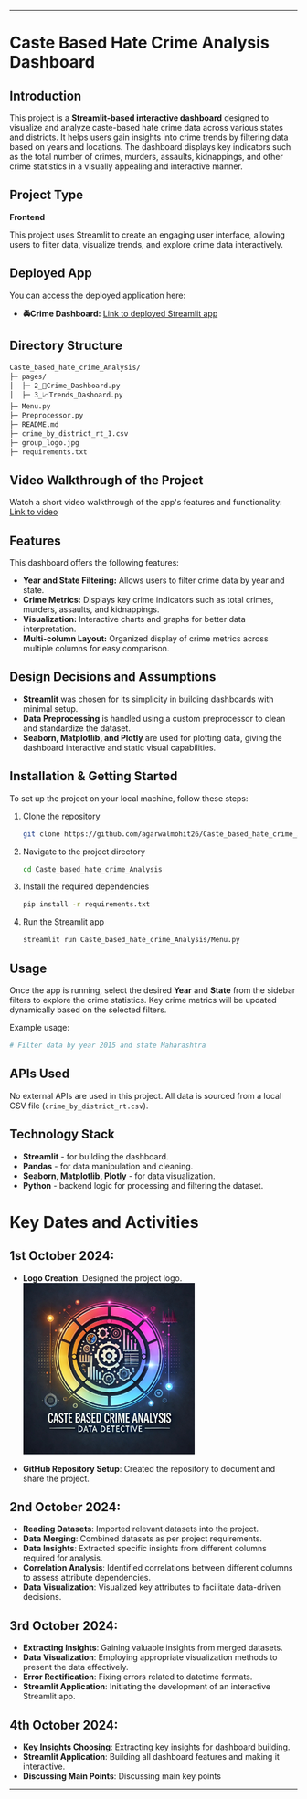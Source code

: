 

---

# Caste Based Hate Crime Analysis Dashboard

## Introduction
This project is a **Streamlit-based interactive dashboard** designed to visualize and analyze caste-based hate crime data across various states and districts. It helps users gain insights into crime trends by filtering data based on years and locations. The dashboard displays key indicators such as the total number of crimes, murders, assaults, kidnappings, and other crime statistics in a visually appealing and interactive manner.

## Project Type
**Frontend**

This project uses Streamlit to create an engaging user interface, allowing users to filter data, visualize trends, and explore crime data interactively.

## Deployed App
You can access the deployed application here:
- **🚔Crime Dashboard:** [Link to deployed Streamlit app](https://data-detectives.streamlit.app/)

## Directory Structure
```
Caste_based_hate_crime_Analysis/
├─ pages/
│  ├─ 2_🚓Crime_Dashboard.py
│  ├─ 3_📈Trends_Dashoard.py
├─ Menu.py
├─ Preprocessor.py
├─ README.md
├─ crime_by_district_rt_1.csv
├─ group_logo.jpg
├─ requirements.txt
```

## Video Walkthrough of the Project
Watch a short video walkthrough of the app's features and functionality:
[Link to video]()

## Features
This dashboard offers the following features:
- **Year and State Filtering:** Allows users to filter crime data by year and state.
- **Crime Metrics:** Displays key crime indicators such as total crimes, murders, assaults, and kidnappings.
- **Visualization:** Interactive charts and graphs for better data interpretation.
- **Multi-column Layout:** Organized display of crime metrics across multiple columns for easy comparison.
  
## Design Decisions and Assumptions
- **Streamlit** was chosen for its simplicity in building dashboards with minimal setup.
- **Data Preprocessing** is handled using a custom preprocessor to clean and standardize the dataset.
- **Seaborn, Matplotlib, and Plotly** are used for plotting data, giving the dashboard interactive and static visual capabilities.

## Installation & Getting Started
To set up the project on your local machine, follow these steps:

1. Clone the repository
    ```bash
    git clone https://github.com/agarwalmohit26/Caste_based_hate_crime_Analysis.git
    ```
2. Navigate to the project directory
    ```bash
    cd Caste_based_hate_crime_Analysis
    ```
3. Install the required dependencies
    ```bash
    pip install -r requirements.txt
    ```
4. Run the Streamlit app
    ```bash
    streamlit run Caste_based_hate_crime_Analysis/Menu.py
    ```

## Usage
Once the app is running, select the desired **Year** and **State** from the sidebar filters to explore the crime statistics. Key crime metrics will be updated dynamically based on the selected filters. 

Example usage:
```bash
# Filter data by year 2015 and state Maharashtra
```

## APIs Used
No external APIs are used in this project. All data is sourced from a local CSV file (`crime_by_district_rt.csv`).

## Technology Stack
- **Streamlit** - for building the dashboard.
- **Pandas** - for data manipulation and cleaning.
- **Seaborn, Matplotlib, Plotly** - for data visualization.
- **Python** - backend logic for processing and filtering the dataset.

# Key Dates and Activities

## 1st October 2024:
- **Logo Creation**: Designed the project logo.
    <img src="group_logo.jpg" alt="Project Logo" width="300"/>

- **GitHub Repository Setup**: Created the repository to document and share the project.

## 2nd October 2024:
- **Reading Datasets**: Imported relevant datasets into the project.
- **Data Merging**: Combined datasets as per project requirements.
- **Data Insights**: Extracted specific insights from different columns required for analysis.
- **Correlation Analysis**: Identified correlations between different columns to assess attribute dependencies.
- **Data Visualization**: Visualized key attributes to facilitate data-driven decisions.

## 3rd October 2024:
- **Extracting Insights**: Gaining valuable insights from merged datasets.
- **Data Visualization**: Employing appropriate visualization methods to present the data effectively.
- **Error Rectification**: Fixing errors related to datetime formats.
- **Streamlit Application**: Initiating the development of an interactive Streamlit app.

## 4th October 2024:
- **Key Insights Choosing**: Extracting key insights for dashboard building.
- **Streamlit Application**: Building all dashboard features and making it interactive.
- **Discussing Main Points**: Discussing main key points
  
---
